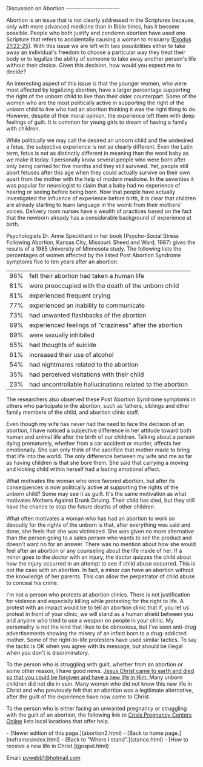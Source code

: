  <head> <title>(PVW) Discussion on Abortion</title> <meta content="IE=9" http-equiv="X-UA-Compatible"></meta> <link href="css/page_style.css" rel="stylesheet" type="text/css"></link> </head><body><div class="page_style"> Discussion on Abortion
----------------------

Abortion is an issue that is not clearly addressed in the Scriptures because, only with more advanced medicine than in Bible times, has it become possible. People who both justify and condemn abortion have used one Scripture that refers to accidentally causing a woman to miscarry ([Exodus 21:22-25](http://www.biblegateway.com/passage/?search=Exodus%2021:22-25)). With this issue we are left with two possibilities either to take away an individual's freedom to choose a particular way they treat their body or to legalize the ability of someone to take away another person's life without their choice. Given this decision, how would you expect me to decide?

An interesting aspect of this issue is that the younger women, who were most affected by legalizing abortion, have a larger percentage supporting the right of the unborn child to live than their older counterpart. Some of the women who are the most politically active in supporting the right of the unborn child to live who had an abortion thinking it was the right thing to do. However, despite of their moral opinion, the experience left them with deep feelings of guilt. It is common for young girls to dream of having a family with children.

While politically we may call the desired an unborn child and the undesired a fetus, the subjective experience is not so clearly different. Even the Latin term, fetus is not as distinctly different in meaning than the word baby as we make it today. I personally know several people who were born after only being carried for five months and they still survived. Yet, people still abort fetuses after this age when they could actually survive on their own apart from the mother with the help of modern medicine. In the seventies it was popular for neurologist to claim that a baby had no experience of hearing or seeing before being born. Now that people have actually investigated the influence of experience before birth, it is clear that children are already starting to learn language in the womb from their mothers' voices. Delivery room nurses have a wealth of practices based on the fact that the newborn already has a considerable background of experience at birth.

<div class="p">Psychologists Dr. Anne Speckhard in her book (Psycho-Social Stress Following Abortion, Kansas City, Missouri: Sheed and Ward, 1987) gives the results of a 1985 University of Minnesota study. The following lists the percentages of women affected by the listed Post Abortion Syndrome symptoms five to ten years after an abortion.
 <table class="p"> <tr><td>96%</td><td>felt their abortion had taken a human life </td></tr> <tr><td>81%</td><td>were preoccupied with the death of the unborn child </td></tr> <tr><td>81%</td><td>experienced frequent crying </td></tr> <tr><td>77%</td><td>experienced an inability to communicate </td></tr> <tr><td>73%</td><td>had unwanted flashbacks of the abortion </td></tr> <tr><td>69%</td><td>experienced feelings of "craziness" after the abortion </td></tr> <tr><td>69%</td><td>were sexually inhibited </td></tr> <tr><td>65%</td><td>had thoughts of suicide </td></tr> <tr><td>61%</td><td>increased their use of alcohol </td></tr> <tr><td>54%</td><td>had nightmares related to the abortion </td></tr> <tr><td>35%</td><td>had perceived visitations with their child </td></tr> <tr><td>23%</td><td>had uncontrollable hallucinations related to the abortion</td></tr> </table>

 The researchers also observed these Post Abortion Syndrome symptoms in others who participate in the abortion, such as fathers, siblings and other family members of the child, and abortion clinic staff. </div>Even though my wife has never had the need to face the decision of an abortion, I have noticed a subjective difference in her attitude toward both human and animal life after the birth of our children. Talking about a person dying prematurely, whether from a car accident or murder, affects her emotionally. She can only think of the sacrifice that mother made to bring that life into the world. The only difference between my wife and me as far as having children is that she bore them. She said that carrying a moving and kicking child within herself had a lasting emotional affect.

What motivates the woman who once favored abortion, but after its consequences is now politically active at supporting the rights of the unborn child? Some may see it as guilt. It's the same motivation as what motivates Mothers Against Drunk Driving. Their child has died, but they still have the chance to stop the future deaths of other children.

What often motivates a woman who has had an abortion to work so devoutly for the rights of the unborn is that, after everything was said and done, she feels that she was victimized. She was given no more alternative than the person going to a sales person who wants to sell the product and doesn't want no for an answer. There was no mention about how she would feel after an abortion or any counseling about the life inside of her. If a minor goes to the doctor with an injury, the doctor quizzes the child about how the injury occurred in an attempt to see if child abuse occurred. This is not the case with an abortion. In fact, a minor can have an abortion without the knowledge of her parents. This can allow the perpetrator of child abuse to conceal his crime.

I'm not a person who protests at abortion clinics. There is not justification for violence and especially killing while protesting for the right to life. A protest with an impact would be to tell an abortion clinic that if, you let us protest in front of your clinic, we will stand as a human shield between you and anyone who tried to use a weapon on people in your clinic. My personality is not the kind that likes to be obnoxious, but I've seen anti-drug advertisements showing the misery of an infant born to a drug-addicted mother. Some of the right-to-life protesters have used similar tactics. To say the tactic is OK when you agree with its message, but should be illegal when you don't is discriminatory.

To the person who is struggling with guilt, whether from an abortion or some other reason, I have good news. [Jesus Christ came to earth and died so that you could be forgiven and have a new life in Him. ](gospel.html)Many unborn children did not die in vain. Many women who did not know this new life in Christ and who previously felt that an abortion was a legitimate alternative, after the guilt of the experience have now come to Christ.

To the person who is either facing an unwanted pregnancy or struggling with the guilt of an abortion, the following link to [Crisis Pregnancy Centers Online](http://www.crisispregnancy.com/) lists local locations that offer help.

 </div>- [Newer edition of this page.](abortion2.html)
- [Back to home page.](noframesindex.html)
- [Back to "Where I stand".](stance.html)
- [How to receive a new life in Christ.](gospel.html)

Email: [pvwebb1@hotmail.com](mailto:pvwebb1@hotmail.com)

